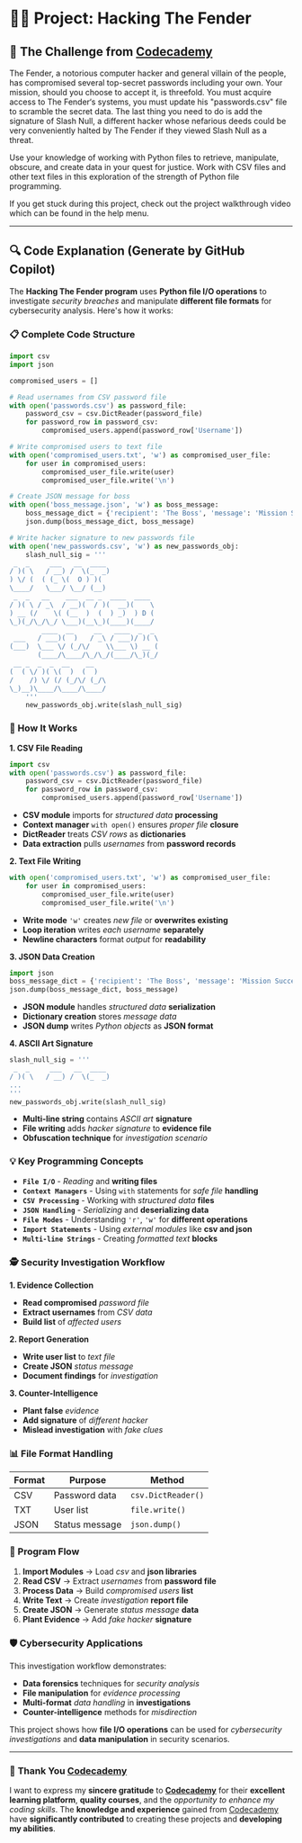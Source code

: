 # 👨‍💻 Project: Hacking The Fender

## 🎯 The Challenge from [Codecademy](http://www.codecademy.com/)

The Fender, a notorious computer hacker and general villain of the people, has compromised several top-secret passwords including your own. Your mission, should you choose to accept it, is threefold. You must acquire access to The Fender‘s systems, you must update his "passwords.csv" file to scramble the secret data. The last thing you need to do is add the signature of Slash Null, a different hacker whose nefarious deeds could be very conveniently halted by The Fender if they viewed Slash Null as a threat.

Use your knowledge of working with Python files to retrieve, manipulate, obscure, and create data in your quest for justice. Work with CSV files and other text files in this exploration of the strength of Python file programming.

If you get stuck during this project, check out the project walkthrough video which can be found in the help menu.

---

## 🔍 **Code Explanation (Generate by GitHub Copilot)**

The **Hacking The Fender program** uses **Python file I/O operations** to investigate *security breaches* and manipulate **different file formats** for cybersecurity analysis. Here's how it works:

### **📋 Complete Code Structure**

```python
import csv
import json

compromised_users = []

# Read usernames from CSV password file
with open('passwords.csv') as password_file:
    password_csv = csv.DictReader(password_file)
    for password_row in password_csv:
        compromised_users.append(password_row['Username'])

# Write compromised users to text file
with open('compromised_users.txt', 'w') as compromised_user_file:
    for user in compromised_users:
        compromised_user_file.write(user)
        compromised_user_file.write('\n')

# Create JSON message for boss
with open('boss_message.json', 'w') as boss_message:
    boss_message_dict = {'recipient': 'The Boss', 'message': 'Mission Success'}
    json.dump(boss_message_dict, boss_message)

# Write hacker signature to new passwords file
with open('new_passwords.csv', 'w') as new_passwords_obj:
    slash_null_sig = '''
 _  _     ___   __  ____             
/ )( \   / __) /  \(_  _)            
) \/ (  ( (_ \(  O ) )(              
\____/   \___/ \__/ (__)             
 _  _   __    ___  __ _  ____  ____  
/ )( \ / _\  / __)(  / )(  __)(    \ 
) __ (/    \( (__  )  (  ) _)  ) D ( 
\_)(_/\_/\_/ \___)(__\_)(____)(____/
        ____  __     __   ____  _  _ 
 ___   / ___)(  )   / _\ / ___)/ )( \
(___)  \___ \/ (_/\/    \\___ \) __ (
       (____/\____/\_/\_/(____/\_)(_/
 __ _  _  _  __    __                
(  ( \/ )( \(  )  (  )               
/    /) \/ (/ (_/\/ (_/\             
\_)__)\____/\____/\____/
    '''
    new_passwords_obj.write(slash_null_sig)
```

### **🎯 How It Works**

**1. CSV File Reading**
```python
import csv
with open('passwords.csv') as password_file:
    password_csv = csv.DictReader(password_file)
    for password_row in password_csv:
        compromised_users.append(password_row['Username'])
```
- **CSV module** imports for *structured data* **processing**
- **Context manager** `with open()` ensures *proper file* **closure**
- **DictReader** treats *CSV rows* as **dictionaries**
- **Data extraction** pulls *usernames* from **password records**

**2. Text File Writing**
```python
with open('compromised_users.txt', 'w') as compromised_user_file:
    for user in compromised_users:
        compromised_user_file.write(user)
        compromised_user_file.write('\n')
```
- **Write mode** `'w'` creates *new file* or **overwrites existing**
- **Loop iteration** writes *each username* **separately**
- **Newline characters** format *output* for **readability**

**3. JSON Data Creation**
```python
import json
boss_message_dict = {'recipient': 'The Boss', 'message': 'Mission Success'}
json.dump(boss_message_dict, boss_message)
```
- **JSON module** handles *structured data* **serialization**
- **Dictionary creation** stores *message data*
- **JSON dump** writes *Python objects* as **JSON format**

**4. ASCII Art Signature**
```python
slash_null_sig = '''
 _  _     ___   __  ____             
/ )( \   / __) /  \(_  _)            
...
'''
new_passwords_obj.write(slash_null_sig)
```
- **Multi-line string** contains *ASCII art* **signature**
- **File writing** adds *hacker signature* to **evidence file**
- **Obfuscation technique** for *investigation scenario*

### **💡 Key Programming Concepts**

- **`File I/O`** - *Reading* and **writing files**
- **`Context Managers`** - Using `with` statements for *safe file* **handling**
- **`CSV Processing`** - Working with *structured data* **files**
- **`JSON Handling`** - *Serializing* and **deserializing data**
- **`File Modes`** - Understanding `'r'`, `'w'` for **different operations**
- **`Import Statements`** - Using *external modules* like **csv and json**
- **`Multi-line Strings`** - Creating *formatted text* **blocks**

### **🕵️ Security Investigation Workflow**

**1. Evidence Collection**
- **Read compromised** *password file*
- **Extract usernames** from *CSV data*
- **Build list** of *affected users*

**2. Report Generation**
- **Write user list** to *text file*
- **Create JSON** *status message*
- **Document findings** for *investigation*

**3. Counter-Intelligence**
- **Plant false** *evidence*
- **Add signature** of *different hacker*
- **Mislead investigation** with *fake clues*

### **📊 File Format Handling**

| Format | Purpose | Method |
|--------|---------|--------|
| CSV | Password data | `csv.DictReader()` |
| TXT | User list | `file.write()` |
| JSON | Status message | `json.dump()` |

### **🔄 Program Flow**

1. **Import Modules** → Load *csv* and **json libraries**
2. **Read CSV** → Extract *usernames* from **password file**
3. **Process Data** → Build *compromised users* **list**
4. **Write Text** → Create *investigation* **report file**
5. **Create JSON** → Generate *status message* **data**
6. **Plant Evidence** → Add *fake hacker* **signature**

### **🛡️ Cybersecurity Applications**

This investigation workflow demonstrates:
- **Data forensics** techniques for *security analysis*
- **File manipulation** for *evidence processing*
- **Multi-format** *data handling* in **investigations**
- **Counter-intelligence** methods for *misdirection*

This project shows how **file I/O operations** can be used for *cybersecurity investigations* and **data manipulation** in security scenarios.

---

### 🙏 **Thank You [Codecademy](https://www.codecademy.com/)**

I want to express my **sincere gratitude** to [**Codecademy**](https://www.codecademy.com/) for their **excellent learning platform**, **quality courses**, and the *opportunity to enhance my coding skills*. The **knowledge and experience** gained from [Codecademy](https://www.codecademy.com/) have **significantly contributed** to creating these projects and **developing my abilities**.

